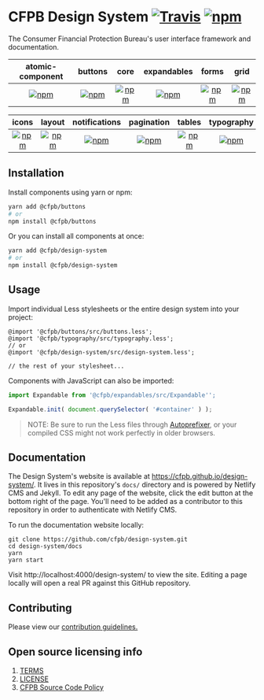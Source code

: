 # CFPB Design System [![Travis](https://img.shields.io/travis/cfpb/design-system.svg?style=flat-square)](https://travis-ci.org/cfpb/design-system) [![npm](https://img.shields.io/npm/v/@cfpb/design-system.svg?style=flat-square)](https://www.npmjs.com/package/@cfpb/design-system)

The Consumer Financial Protection Bureau's user interface framework and documentation.

| atomic-component | buttons | core | expandables | forms | grid
|:---:|:---:|:---:|:---:|:---:|:---:|
| [![npm](https://img.shields.io/npm/v/@cfpb/atomic-component.svg?style=flat-square)](https://www.npmjs.com/package/@cfpb/atomic-component) | [![npm](https://img.shields.io/npm/v/@cfpb/buttons.svg?style=flat-square)](https://www.npmjs.com/package/@cfpb/buttons)  | [![npm](https://img.shields.io/npm/v/@cfpb/core.svg?style=flat-square)](https://www.npmjs.com/package/@cfpb/core)  | [![npm](https://img.shields.io/npm/v/@cfpb/expandables.svg?style=flat-square)](https://www.npmjs.com/package/@cfpb/expandables)  | [![npm](https://img.shields.io/npm/v/@cfpb/forms.svg?style=flat-square)](https://www.npmjs.com/package/@cfpb/forms)  | [![npm](https://img.shields.io/npm/v/@cfpb/grid.svg?style=flat-square)](https://www.npmjs.com/package/@cfpb/grid)  |

| icons | layout | notifications | pagination | tables | typography |
|:---:|:---:|:---:|:---:|:---:|:---:|
| [![npm](https://img.shields.io/npm/v/@cfpb/icons.svg?style=flat-square)](https://www.npmjs.com/package/@cfpb/icons)  | [![npm](https://img.shields.io/npm/v/@cfpb/layout.svg?style=flat-square)](https://www.npmjs.com/package/@cfpb/layout)  | [![npm](https://img.shields.io/npm/v/@cfpb/notifications.svg?style=flat-square)](https://www.npmjs.com/package/@cfpb/notifications)  | [![npm](https://img.shields.io/npm/v/@cfpb/pagination.svg?style=flat-square)](https://www.npmjs.com/package/@cfpb/pagination)  | [![npm](https://img.shields.io/npm/v/@cfpb/tables.svg?style=flat-square)](https://www.npmjs.com/package/@cfpb/tables)  | [![npm](https://img.shields.io/npm/v/@cfpb/typography.svg?style=flat-square)](https://www.npmjs.com/package/@cfpb/typography)  |


## Installation

Install components using yarn or npm:

```sh
yarn add @cfpb/buttons
# or
npm install @cfpb/buttons
```

Or you can install all components at once:

```sh
yarn add @cfpb/design-system
# or
npm install @cfpb/design-system
```


## Usage

Import individual Less stylesheets or the entire design system into your project:

```less
@import '@cfpb/buttons/src/buttons.less';
@import '@cfpb/typography/src/typography.less';
// or
@import '@cfpb/design-system/src/design-system.less';

// the rest of your stylesheet...
```

Components with JavaScript can also be imported:

```js
import Expandable from '@cfpb/expandables/src/Expandable'';

Expandable.init( document.querySelector( '#container' ) );
```

> NOTE: Be sure to run the Less files through
  [Autoprefixer](https://github.com/postcss/autoprefixer),
  or your compiled CSS might not work perfectly in older browsers.


## Documentation

The Design System's website is available at https://cfpb.github.io/design-system/.
It lives in this repository's `docs/` directory and is powered by Netlify CMS and Jekyll.
To edit any page of the website, click the edit button at the bottom right of
the page.
You'll need to be added as a contributor to this repository in order to
authenticate with Netlify CMS.

To run the documentation website locally:

```shell
git clone https://github.com/cfpb/design-system.git
cd design-system/docs
yarn
yarn start
```

Visit http://localhost:4000/design-system/ to view the site.
Editing a page locally will open a real PR against this GitHub repository.


## Contributing

Please view our [contribution guidelines.](CONTRIBUTING.md)


## Open source licensing info
1. [TERMS](TERMS.md)
2. [LICENSE](LICENSE)
3. [CFPB Source Code Policy](https://github.com/cfpb/source-code-policy/)
